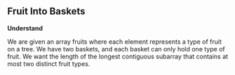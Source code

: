 ## Fruit Into Baskets
**Understand**

We are given an array fruits where each element represents a type of fruit on a tree. We have two baskets, and each basket can only hold one type of fruit. We want the length of the longest contiguous subarray that contains at most two distinct fruit types.